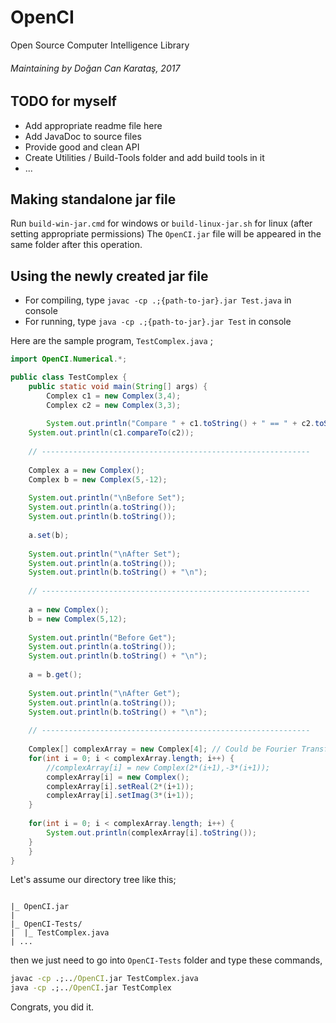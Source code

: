 # OpenCI
Open Source Computer Intelligence Library

###### *Maintaining by Doğan Can Karataş, 2017*


## TODO for myself
- Add appropriate readme file here
- Add JavaDoc to source files
- Provide good and clean API 
- Create Utilities / Build-Tools folder and add build tools in it
- ...

## Making standalone jar file
Run ``` build-win-jar.cmd ``` for windows or ``` build-linux-jar.sh ``` for linux (after setting appropriate permissions)
The ``` OpenCI.jar ``` file will be appeared in the same folder after this operation.


## Using the newly created jar file
- For compiling, type ``` javac -cp .;{path-to-jar}.jar Test.java ``` in console
- For running, type ``` java -cp .;{path-to-jar}.jar Test ``` in console

Here are the sample program, ``` TestComplex.java ``` ;

``` java
import OpenCI.Numerical.*;

public class TestComplex {
    public static void main(String[] args) {
        Complex c1 = new Complex(3,4);
        Complex c2 = new Complex(3,3);
	
        System.out.println("Compare " + c1.toString() + " == " + c2.toString());
	System.out.println(c1.compareTo(c2));
		
	// ------------------------------------------------------------
		
	Complex a = new Complex();
	Complex b = new Complex(5,-12);
		
	System.out.println("\nBefore Set");
	System.out.println(a.toString());
	System.out.println(b.toString());
		
	a.set(b);
		
	System.out.println("\nAfter Set");
	System.out.println(a.toString());
	System.out.println(b.toString() + "\n");
	
	// ------------------------------------------------------------
	
	a = new Complex();
	b = new Complex(5,12);
	
	System.out.println("Before Get");
	System.out.println(a.toString());
	System.out.println(b.toString() + "\n");
	
	a = b.get();
	
	System.out.println("\nAfter Get");
	System.out.println(a.toString());
	System.out.println(b.toString() + "\n");
	
	// ------------------------------------------------------------
	
	Complex[] complexArray = new Complex[4]; // Could be Fourier Transform Array
	for(int i = 0; i < complexArray.length; i++) {
		//complexArray[i] = new Complex(2*(i+1),-3*(i+1));
		complexArray[i] = new Complex();
		complexArray[i].setReal(2*(i+1));
		complexArray[i].setImag(3*(i+1));
	}
	
	for(int i = 0; i < complexArray.length; i++) {
		System.out.println(complexArray[i].toString());
	}
    }
}
``` 

Let's assume our directory tree like this;

``` text

|_ OpenCI.jar
|
|_ OpenCI-Tests/
|  |_ TestComplex.java
| ...
``` 

then we just need to go into ``` OpenCI-Tests ``` folder and type these commands,

``` bat
javac -cp .;../OpenCI.jar TestComplex.java
java -cp .;../OpenCI.jar TestComplex
``` 

Congrats, you did it.
